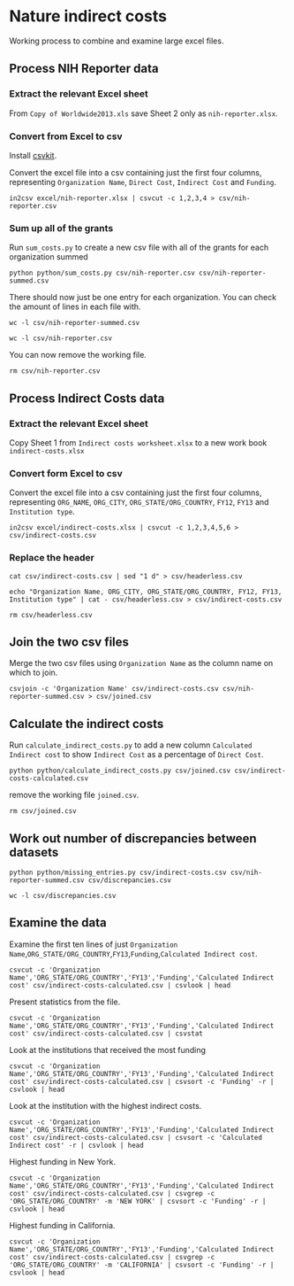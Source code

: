 # Nature indirect costs

Working process to combine and examine large excel files.

## Process NIH Reporter data

### Extract the relevant Excel sheet

From `Copy of Worldwide2013.xls` save Sheet 2 only as `nih-reporter.xlsx`.

### Convert from Excel to csv

Install [csvkit](http://csvkit.readthedocs.org/en/0.9.0/index.html).

Convert the excel file into a csv containing just the first four columns, representing `Organization Name`, `Direct Cost`, `Indirect Cost` and `Funding`.

	in2csv excel/nih-reporter.xlsx | csvcut -c 1,2,3,4 > csv/nih-reporter.csv
	
### Sum up all of the grants

Run `sum_costs.py` to create a new csv file with all of the grants for each organization summed

	python python/sum_costs.py csv/nih-reporter.csv csv/nih-reporter-summed.csv

There should now just be one entry for each organization. You can check the amount of lines in each file with.

	wc -l csv/nih-reporter-summed.csv

	wc -l csv/nih-reporter.csv

You can now remove the working file.

	rm csv/nih-reporter.csv

## Process Indirect Costs data

### Extract the relevant Excel sheet

Copy Sheet 1 from `Indirect costs worksheet.xlsx` to a new work book `indirect-costs.xlsx`

### Convert form Excel to csv

Convert the excel file into a csv containing just the first four columns, representing `ORG_NAME`, `ORG_CITY`, `ORG_STATE/ORG_COUNTRY`, `FY12`, `FY13` and `Institution type`.

	in2csv excel/indirect-costs.xlsx | csvcut -c 1,2,3,4,5,6 > csv/indirect-costs.csv

### Replace the header

	cat csv/indirect-costs.csv | sed "1 d" > csv/headerless.csv

	echo "Organization Name, ORG_CITY, ORG_STATE/ORG_COUNTRY, FY12, FY13, Institution type" | cat - csv/headerless.csv > csv/indirect-costs.csv

	rm csv/headerless.csv

## Join the two csv files

Merge the two csv files using `Organization Name` as the column name on which to join.

	csvjoin -c 'Organization Name' csv/indirect-costs.csv csv/nih-reporter-summed.csv > csv/joined.csv

## Calculate the indirect costs

Run `calculate_indirect_costs.py` to add a new column `Calculated Indirect cost` to show `Indirect Cost` as a percentage of `Direct Cost`.

	python python/calculate_indirect_costs.py csv/joined.csv csv/indirect-costs-calculated.csv

remove the working file `joined.csv`.

	rm csv/joined.csv

## Work out number of discrepancies between datasets

	python python/missing_entries.py csv/indirect-costs.csv csv/nih-reporter-summed.csv csv/discrepancies.csv

	wc -l csv/discrepancies.csv

## Examine the data

Examine the first ten lines of just `Organization Name`,`ORG_STATE/ORG_COUNTRY`,`FY13`,`Funding`,`Calculated Indirect cost`.

	csvcut -c 'Organization Name','ORG_STATE/ORG_COUNTRY','FY13','Funding','Calculated Indirect cost' csv/indirect-costs-calculated.csv | csvlook | head

Present statistics from the file.

	csvcut -c 'Organization Name','ORG_STATE/ORG_COUNTRY','FY13','Funding','Calculated Indirect cost' csv/indirect-costs-calculated.csv | csvstat

Look at the institutions that received the most funding

	csvcut -c 'Organization Name','ORG_STATE/ORG_COUNTRY','FY13','Funding','Calculated Indirect cost' csv/indirect-costs-calculated.csv | csvsort -c 'Funding' -r | csvlook | head

Look at the institution with the highest indirect costs.

	csvcut -c 'Organization Name','ORG_STATE/ORG_COUNTRY','FY13','Funding','Calculated Indirect cost' csv/indirect-costs-calculated.csv | csvsort -c 'Calculated Indirect cost' -r | csvlook | head

Highest funding in New York.

	csvcut -c 'Organization Name','ORG_STATE/ORG_COUNTRY','FY13','Funding','Calculated Indirect cost' csv/indirect-costs-calculated.csv | csvgrep -c 'ORG_STATE/ORG_COUNTRY' -m 'NEW YORK' | csvsort -c 'Funding' -r | csvlook | head

Highest funding in California.

	csvcut -c 'Organization Name','ORG_STATE/ORG_COUNTRY','FY13','Funding','Calculated Indirect cost' csv/indirect-costs-calculated.csv | csvgrep -c 'ORG_STATE/ORG_COUNTRY' -m 'CALIFORNIA' | csvsort -c 'Funding' -r | csvlook | head

